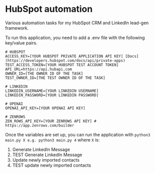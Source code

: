 # HubSpot automation
Various automation tasks for my HubSpot CRM and LinkedIn lead-gen framework. 

To run this application, you need to add a .env file with the following key/value pairs.
```
# HUBSPOT
ACCESS_KEY=[YOUR HUBSPOT PRIVATE APPLICATION API KEY] [Docs](https://developers.hubspot.com/docs/api/private-apps)
TEST_ACCESS_TOKEN=[YOUR HUBSPOT TEST ACCOUNT TOKEN]
API_URL=https://api.hubapi.com
OWNER_ID=[THE OWNER ID OF THE TASK]
TEST_OWNER_ID=[THE TEST OWNER ID OF THE TASK]

# LINKEDIN
LINKEDIN_USERNAME=[YOUR LINKEDIN USERNAME]
LINKEDIN_PASSWORD=[YOUR LINKEDIN PASSWORD]

# OPENAI
OPENAI_API_KEY=[YOUR OPENAI API KEY]

# ZENROWS
ZEN_ROWS_API_KEY=[YOUR ZENROWS API KEY] # https://app.zenrows.com/builder
```

Once the variables are set up, you can run the application with ```python3 main.py X e.g. python3 main.py 4``` where `X` is:
1. Generate LinkedIn Message
2. TEST Generate LinkedIn Message
3. Update newly imported contacts
4. TEST update newly imported contacts
